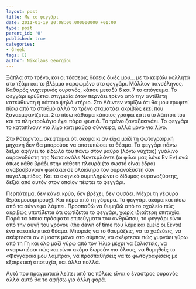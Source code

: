 ```yaml
---
layout: post
title: Με το φεγγάρι
date: 2011-01-19 20:08:00.000000000 +01:00
type: post
parent_id: '0'
published: true
categories:
- Greek
tags: []
author: Nikolaos Georgiou
---
```


Ξάπλα στο τρένο, και οι τέσσερις θέσεις δικές μου... με το κεφάλι κολλητά στο τζάμι και το βλέμμα καρφωμένο στο φεγγάρι. Μάλλον πανσέληνος. Καθαρός νυχτερινός ουρανός, κάπου μεταξύ 6 και 7 το απόγευμα. Το φεγγάρι κρύβεται στιγμιαία όταν περνάει τρένο από την αντίθετη κατεύθυνση ή κάποιο ψηλό κτήριο. Στο Λάιντεν νομίζω ότι θα μου κρυφτεί πίσω από το σταθμό αλλά το τρένο σταματάει ακριβώς εκεί που ξαναεμφανίζεται. Στο πίσω κάθισμα κάποιος γράφει κάτι στο λάπτοπ του και το πληκτρολόγιο έχει πάρει φωτιά. Το τρένο ξαναξεκινάει. Το φεγγάρι το καταπίνουν για λίγο κάτι μαύρα σύννεφα, αλλά μόνο για λίγο.

Στο Ρότερνταμ σκέφτομαι ότι ακόμα κι αν είχα μαζί τη φωτογραφική μηχανή δεν θα μπορούσε να αποτυπώσει το θέαμα. Το φεγγάρι πάνω δεξιά αφήνει το είδωλό του πάνω στον μαύρο (λόγω νύχτας) γυάλινο ουρανοξύστη της Νατσιονάλε Νεντερλάντε (οι φίλοι μας λένε Εν Εν) ενώ όπως κάθε βράδι στην κάθετη πλευρά (το σωστό είναι έδρα) αναβοσβύνουν φωτάκια σε ολόκληρο τον ουρανοξύστη σαν πυγολαμπίδες. Και το σκηνικό συμπληρώνει ο δίδυμος ουρανοξύστης, δεξιά από αυτόν στον οποίον πέφτει το φεγγάρι.

Περπάτημα, δεν κάνει κρύο, δεν βρέχει, δεν φυσάει. Μέχρι τη γέφυρα (Εράσμουσμπρουχ). Και πέρα από τη γέφυρα. Το φεγγάρι ακόμα και πίσω από τα σύννεφα λάμπει. Προσπαθώ να θυμηθώ από το σχολείο πώς ακριβώς υποτίθεται ότι φωτίζεται το φεγγάρι, χωρίς ιδιαίτερη επιτυχία. Παρά τα όποια πρόσφατα επιτεύγματα του ανθρώπου, το φεγγάρι είναι από την αυγή του χρόνου (the dawn of time που λέμε και εμείς οι ξένοι) ένα καταπληκτικό θέαμα. Μπορείς να το θαυμάζεις, να το χαζεύεις, να σκέφτεσαι αν είμαστε μόνοι στο σύμπαν, να σκέφτεσαι πώς γυρνάει γύρω από τη Γη και όλο μαζί γύρω από τον Ήλιο μέχρι να ζαλιστείς, να αναρωτιέσαι πώς και είναι ακόμα δωρεάν για όλους, να θυμηθείς το «Φεγγαράκι μου λαμπρό», να προσπαθήσεις να το φωτογραφίσεις με εξαιρετική αποτυχία, και άλλα πολλά.

Αυτό που πραγματικά λείπει από τις πόλεις είναι ο έναστρος ουρανός αλλά αυτό θα το αφήσω για άλλη φορά.
